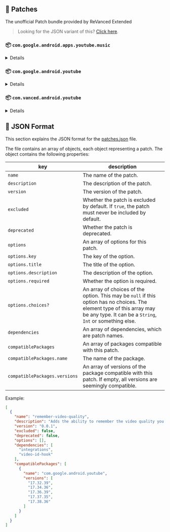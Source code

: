 ## 🧩 Patches

The unofficial Patch bundle provided by ReVanced Extended

> Looking for the JSON variant of this? [Click here](patches.json).

### 📦 `com.google.android.apps.youtube.music`
<details>

| 💊 Patch | 📜 Description | 🏹 Target Version |
|:--------:|:--------------:|:-----------------:|
| `minimized-playback-music` | Enables minimized playback on Kids music. | 5.26.52 |
| `tasteBuilder-remover` | Removes the "Tell us which artists you like" card from the home screen. | 5.26.52 |
| `hide-get-premium` | Removes all "Get Premium" evidences from the avatar menu. | 5.26.52 |
| `custom-branding-music` | Changes the YouTube Music launcher icon and name to your choice (defaults to ReVanced Red). | all |
| `compact-header` | Hides the music category bar at the top of the homepage. | 5.26.52 |
| `upgrade-button-remover` | Removes the upgrade tab from the pivot bar. | 5.26.52 |
| `background-play` | Enables playing music in the background. | 5.26.52 |
| `music-microg-support` | Allows YouTube Music ReVanced to run without root and under a different package name. | 5.26.52 |
| `music-video-ads` | Removes ads in the music player. | 5.26.52 |
| `codecs-unlock` | Adds more audio codec options. The new audio codecs usually result in better audio quality. | 5.26.52 |
| `exclusive-audio-playback` | Enables the option to play music without video. | 5.26.52 |
</details>

### 📦 `com.google.android.youtube`
<details>

| 💊 Patch | 📜 Description | 🏹 Target Version |
|:--------:|:--------------:|:-----------------:|
| `swipe-controls` | Adds volume and brightness swipe controls. | 17.38.36 |
| `overlay-buttons` | Add overlay buttons for YouTube - copy, copy with timestamp, repeat, download. | 17.38.36 |
| `seekbar-tapping` | Enables tap-to-seek on the seekbar of the video player. | 17.38.36 |
| `disable-create-button` | Hides the create button in the navigation bar. | 17.38.36 |
| `hide-cast-button` | Hides the cast button in the video player. | all |
| `return-youtube-dislike` | Shows the dislike count of videos using the Return YouTube Dislike API. | 17.38.36 |
| `hide-autoplay-button` | Hides the autoplay button in the video player. | 17.38.36 |
| `disable-startup-shorts-player` | Disables playing YouTube Shorts when launching YouTube. | 17.38.36 |
| `custom-branding-red` | Changes the YouTube launcher icon and name to your choice (defaults to ReVanced Red). | all |
| `custom-branding-blue` | Changes the YouTube launcher icon and name to your choice (defaults to ReVanced Blue). | all |
| `amoled` | Enables pure black theme. | all |
| `materialyou` | Enables MaterialYou theme for Android 12+. | all |
| `remove-playerbutton-background` | Disable Player Button Overlay Background. | all |
| `hide-pip-notification` | Disable pip notification when you first launch pip mode. | 17.38.36 |
| `extended` | Add ReVanced Extended Features. | 17.38.36 |
| `old-quality-layout` | Enables the original quality flyout menu. | 17.38.36 |
| `hide-shorts-button` | Hides the shorts button on the navigation bar. | 17.38.36 |
| `hide-watermark` | Hides creator's watermarks on videos. | 17.38.36 |
| `hide-email-address` | Hides the email address in the account switcher. | 17.38.36 |
| `sponsorblock` | Integrate SponsorBlock. | 17.38.36 |
| `enable-wide-searchbar` | Replaces the search icon with a wide search bar. This will hide the YouTube logo when active. | 17.38.36 |
| `tablet-mini-player` | Enables the tablet mini player layout. | 17.38.36 |
| `disable-auto-captions` | Disable forced captions from being automatically enabled. | 17.38.36 |
| `minimized-playback` | Enables minimized and background playback. | 17.38.36 |
| `client-spoof` | Spoofs the YouTube or Vanced client to prevent playback issues. | all |
| `client-spoof-v2` | Spoof the YouTube client version to prevent fullscreen rotation issue. | 17.38.36 |
| `translations` | Add Crowdin Translations. | all |
| `custom-video-buffer` | Lets you change the buffers of videos. | 17.38.36 |
| `always-autorepeat` | Always repeats the playing video again. | 17.38.36 |
| `microg-support` | Allows YouTube ReVanced to run without root and under a different package name with Vanced MicroG. | 17.38.36 |
| `settings` | Adds settings for ReVanced to YouTube. | all |
| `custom-playback-speed` | Adds more video playback speed options. | 17.38.36 |
| `hdr-auto-brightness` | Makes the brightness of HDR videos follow the system default. | 17.38.36 |
| `hide-button-container` | Removes button container. | 17.38.36 |
| `optimize-resource` | Optimize resources to make your app lightweight, Add missing translations to YouTube. | all |
| `remember-video-quality` | Adds the ability to remember the video quality you chose in the video quality flyout. | 17.38.36 |
| `default-video-speed` | Adds the ability to set default video speed. | 17.38.36 |
| `video-ads` | Removes ads in the video player. | 17.38.36 |
| `general-ads` | Removes general ads. | 17.38.36 |
| `hide-infocard-suggestions` | Hides infocards in videos. | 17.38.36 |
</details>

### 📦 `com.vanced.android.youtube`
<details>

| 💊 Patch | 📜 Description | 🏹 Target Version |
|:--------:|:--------------:|:-----------------:|
| `client-spoof` | Spoofs the YouTube or Vanced client to prevent playback issues. | all |
</details>



## 📝 JSON Format

This section explains the JSON format for the [patches.json](patches.json) file.

The file contains an array of objects, each object representing a patch. The object contains the following properties:

| key                           | description                                                                                                                                                                           |
|-------------------------------|---------------------------------------------------------------------------------------------------------------------------------------------------------------------------------------|
| `name`                        | The name of the patch.                                                                                                                                                                |
| `description`                 | The description of the patch.                                                                                                                                                         |
| `version`                     | The version of the patch.                                                                                                                                                             |
| `excluded`                    | Whether the patch is excluded by default. If `true`, the patch must never be included by default.                                                                                     |
| `deprecated`                  | Whether the patch is deprecated.                                                                                                                                                      |
| `options`                     | An array of options for this patch.                                                                                                                                                   |
| `options.key`                 | The key of the option.                                                                                                                                                                |
| `options.title`               | The title of the option.                                                                                                                                                              |
| `options.description`         | The description of the option.                                                                                                                                                        |
| `options.required`            | Whether the option is required.                                                                                                                                                       |
| `options.choices?`            | An array of choices of the option. This may be `null` if this option has no choices. The element type of this array may be any type. It can be a `String`, `Int` or something else.   |
| `dependencies`                | An array of dependencies, which are patch names.                                                                                                                                      |
| `compatiblePackages`          | An array of packages compatible with this patch.                                                                                                                                      |
| `compatiblePackages.name`     | The name of the package.                                                                                                                                                              |
| `compatiblePackages.versions` | An array of versions of the package compatible with this patch. If empty, all versions are seemingly compatible.                                                                      |

Example:

```json
[
  {
    "name": "remember-video-quality",
    "description": "Adds the ability to remember the video quality you chose in the video quality flyout.",
    "version": "0.0.1",
    "excluded": false,
    "deprecated": false,
    "options": [],
    "dependencies": [
      "integrations",
      "video-id-hook"
    ],
    "compatiblePackages": [
      {
        "name": "com.google.android.youtube",
        "versions": [
          "17.32.39",
          "17.34.36",
          "17.36.39",
          "17.37.35",
          "17.38.36"
        ]
      }
    ]
  }
]
```